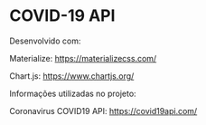 # COVID-19 API

Desenvolvido com:

Materialize: https://materializecss.com/

Chart.js: https://www.chartjs.org/

Informações utilizadas no projeto:

Coronavirus COVID19 API: https://covid19api.com/
